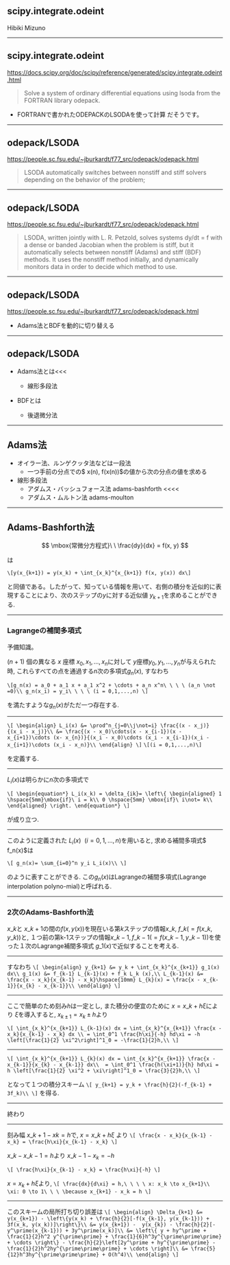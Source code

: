 ## scipy.integrate.odeint

Hibiki Mizuno 

---

## scipy.integrate.odeint

https://docs.scipy.org/doc/scipy/reference/generated/scipy.integrate.odeint.html

>Solve a system of ordinary differential equations using lsoda from the FORTRAN library odepack.

- FORTRANで書かれたODEPACKのLSODAを使って計算
だそうです。　

---
## odepack/LSODA
https://people.sc.fsu.edu/~jburkardt/f77_src/odepack/odepack.html
>LSODA automatically switches between nonstiff and stiff solvers depending on the behavior of the problem;

---

## odepack/LSODA
https://people.sc.fsu.edu/~jburkardt/f77_src/odepack/odepack.html
>LSODA, written jointly with L. R. Petzold, solves systems dy/dt = f with a dense or banded Jacobian when the problem is stiff, but it automatically selects between nonstiff (Adams) and stiff (BDF) methods. It uses the nonstiff method initially, and dynamically monitors data in order to decide which method to use.

---

## odepack/LSODA
https://people.sc.fsu.edu/~jburkardt/f77_src/odepack/odepack.html

- Adams法とBDFを動的に切り替える


---
## odepack/LSODA

- Adams法とは<<<
	- 線形多段法

- BDFとは
	- 後退微分法

---


## Adams法
- オイラー法、ルンゲクッタ法などは一段法
	- 一つ手前の分点での$ x(n), f(x(n))$の値から次の分点の値を求める
- 線形多段法
	- アダムス・バッシュフォース法 adams-bashforth <<<<
	- アダムス・ムルトン法 adams-moulton

---

## Adams-Bashforth法

$$
\mbox{常微分方程式}\ \ \frac{dy}{dx} = f(x, y)
$$

は

`\[y(x_{k+1}) = y(x_k) + \int_{x_k}^{x_{k+1}} f(x, y(x)) dx\]`


と同値である。したがって、知っている情報を用いて、右側の積分を近似的に表現することにより、次のステップの$y$に対する近似値 $y_{k+1}$を求めることができる.

---

### Lagrangeの補間多項式

予備知識。

$(n+1)$ 個の異なる $x$ 座標 $x_0, x_1, ..., x_n$に対して $y$座標$y_0, y_1, ..., y_n$が与えられた時, これらすべての点を通過する$n$次の多項式$g_n(x)$, すなわち


`\[g_n(x) = a_0 + a_1 x + a_1 x^2 + \cdots + a_n x^n\ \ \ \ (a_n \not =0)\\
g_n(x_i) = y_i\ \ \ \ (i = 0,1,...,n)
\]`

を満たすような$g_n(x)$がただ一つ存在する.

-----

`\[
\begin{align}
L_i(x) &= \prod^n_{j=0\\j\not=i} \frac{(x - x_j)}{(x_i - x_j)}\\
&= \frac{(x - x_0)\cdots(x - x_{i-1})(x - x_{i+1})\cdots (x- x_{n})}{(x_i - x_0)\cdots (x_i - x_{i-1})(x_i - x_{i+1})\cdots (x_i - x_n)}\\
\end{align}
\]`
`\[(i = 0,1,...,n)\]`

を定義する. 

---

$L_i (x)$は明らかに$n$次の多項式で

`\[
\begin{equation*}
L_i(x_k) = \delta_{ik}=
      \left\{
      \begin{aligned}
             1 \hspace{5mm}\mbox{if}\ i = k\\
             0 \hspace{5mm} \mbox{if}\ i\not= k\\
      \end{aligned}
      \right.
  \end{equation*}
\]`

が成り立つ.

---

このように定義された $L_i (x)\ \ (i = 0,1,...,n)$を用いると, 求める補間多項式$ f_n(x)$は

`\[
g_n(x)= \sum_{i=0}^n y_i L_i(x)\\
\]`

のように表すことができる. この$g_n(x)$はLagrangeの補間多項式(Lagrange interpolation polyno-mial)と呼ばれる.

---

### 2次のAdams-Bashforth法
$x\_k$と $x\_{k+1}$の間の$f(x, y(x))$を現在いる第$k$ステップの情報$x\_k,\ f\_k( = f(x\_k, y \_k))$と, １つ前の第k-1ステップの情報$x\_{k-1}, f\_{k-1}( = f(x\_{k-1}, y\_{k-1}))$を使った１次のLagrange補間多項式 $g\_1(x)$で近似することを考える.

---

すなわち
`\[
\begin{align}
y_{k+1} &= y_k + \int_{x_k}^{x_{k+1}} g_1(x) dx\\
g_1(x) &= f_{k-1} L_{k-1}(x) + f_k L_k (x),\\
L_{k-1}(x) &= \frac{x - x_k}{x_{k-1} - x_k}\hspace{10mm} L_{k}(x) = \frac{x - x_{k-1}}{x_{k} - x_{k-1}}\\
\end{align}
\]`

---

ここで簡単のため刻み$h$は一定とし, また積分の便宜のために $x = x\_k + h\xi$により $\xi$を導入すると, $x_{k\pm1} = x_k \pm h$より

`\[
\int_{x_k}^{x_{k+1}} L_{k-1}(x) dx = \int_{x_k}^{x_{k+1}} \frac{x - x_k}{x_{k-1} - x_k} dx \\
= \int_0^1 \frac{h\xi}{-h} hd\xi = -h \left[\frac{1}{2} \xi^2\right]^1_0 = -\frac{1}{2}h,\\
\]`

---


`\[
\int_{x_k}^{x_{k+1}} L_{k}(x) dx = \int_{x_k}^{x_{k+1}} \frac{x - x_{k-1}}{x_{k} - x_{k-1}} dx\\ 
= \int_0^1 \frac{h(\xi+1)}{h} hd\xi = h \left[\frac{1}{2} \xi^2 + \xi\right]^1_0 = \frac{3}{2}h,\\
\]`

となって１つの積分スキーム
`\[
y_{k+1} = y_k + \frac{h}{2}(-f_{k-1} + 3f_k)\\
\]`
を得る.

---

終わり

---

刻み幅 $x\_{k+1} - x{k} = h$で, $x = x\_k + h\xi$ より
`\[
\frac{x - x_k}{x_{k-1} - x_k} = \frac{h\xi}{x_{k-1} - x_k}
\]`

$x\_{k} - x\_{k-1} = h$より $x\_{k-1} - x_k = -h$

`\[
\frac{h\xi}{x_{k-1} - x_k} = \frac{h\xi}{-h}
\]`

$x = x_k + h\xi$より, 
`\[
\frac{dx}{d\xi} = h,\ \ \ \ x: x_k \to x_{k+1}\\
\xi: 0 \to 1\ \ \ \because x_{k+1} - x_k = h
\]`

---

このスキームの局所打ち切り誤差は
`\[
\begin{align}
\Delta_{k+1} &= y(x_{k+1}) - \left\{y(x_k) + \frac{h}{2}[-f(x_{k-1}, y(x_{k-1})) + 3f(x_k, y(x_k))]\right\}\\
&= y(x_{k+1}) -  y(x_{k}) - \frac{h}{2}[-y^\prime(x_{k-1})) + 3y^\prime(x_k)]\\
&= \left\{ y + hy^\prime + \frac{1}{2}h^2 y^{\prime\prime} + \frac{1}{6}h^3y^{\prime\prime\prime} + \cdots \right\} - \frac{h}{2}\left[2y^\prime + hy^{\prime\prime} - \frac{1}{2}h^2hy^{\prime\prime\prime} + \cdots \right]\\
&= \frac{5}{12}h^3hy^{\prime\prime\prime} + O(h^4)\\
\end{align}
\]`